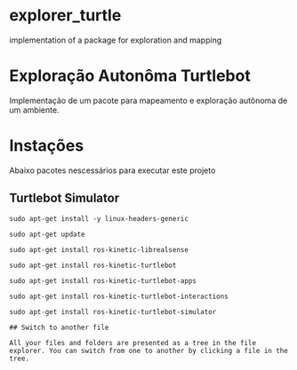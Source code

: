 # explorer_turtle
implementation of a package for exploration and mapping

# Exploração Autonôma Turtlebot

Implementação de um pacote para mapeamento e exploração autônoma de um ambiente.


# Instações

Abaixo pacotes nescessários para executar este projeto

## Turtlebot Simulator

```
sudo apt-get install -y linux-headers-generic

sudo apt-get update

sudo apt-get install ros-kinetic-librealsense

sudo apt-get install ros-kinetic-turtlebot

sudo apt-get install ros-kinetic-turtlebot-apps

sudo apt-get install ros-kinetic-turtlebot-interactions

sudo apt-get install ros-kinetic-turtlebot-simulator

## Switch to another file

All your files and folders are presented as a tree in the file explorer. You can switch from one to another by clicking a file in the tree.
